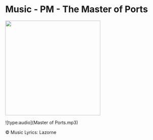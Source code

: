 # Music - PM - The Master of Ports

<img src="../portmaster-jeff.png" width="300">

![type:audio](Master of Ports.mp3)

©️ Music Lyrics:️ Lazorne 
